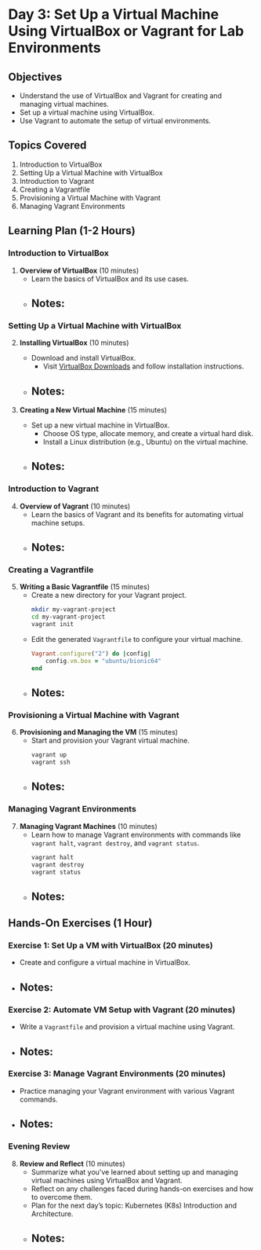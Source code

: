 # Day 3: Set Up a Virtual Machine Using VirtualBox or Vagrant for Lab Environments

## Objectives
- Understand the use of VirtualBox and Vagrant for creating and managing virtual machines.
- Set up a virtual machine using VirtualBox.
- Use Vagrant to automate the setup of virtual environments.

## Topics Covered
1. Introduction to VirtualBox
2. Setting Up a Virtual Machine with VirtualBox
3. Introduction to Vagrant
4. Creating a Vagrantfile
5. Provisioning a Virtual Machine with Vagrant
6. Managing Vagrant Environments

## Learning Plan (1-2 Hours)

### Introduction to VirtualBox
1. **Overview of VirtualBox** (10 minutes)
    - Learn the basics of VirtualBox and its use cases.
    - **Notes:**
        - 

### Setting Up a Virtual Machine with VirtualBox
2. **Installing VirtualBox** (10 minutes)
    - Download and install VirtualBox.
        - Visit [VirtualBox Downloads](https://www.virtualbox.org/wiki/Downloads) and follow installation instructions.
    - **Notes:**
        - 

3. **Creating a New Virtual Machine** (15 minutes)
    - Set up a new virtual machine in VirtualBox.
        - Choose OS type, allocate memory, and create a virtual hard disk.
        - Install a Linux distribution (e.g., Ubuntu) on the virtual machine.
    - **Notes:**
        - 

### Introduction to Vagrant
4. **Overview of Vagrant** (10 minutes)
    - Learn the basics of Vagrant and its benefits for automating virtual machine setups.
    - **Notes:**
        - 

### Creating a Vagrantfile
5. **Writing a Basic Vagrantfile** (15 minutes)
    - Create a new directory for your Vagrant project.
        ```sh
        mkdir my-vagrant-project
        cd my-vagrant-project
        vagrant init
        ```
    - Edit the generated `Vagrantfile` to configure your virtual machine.
        ```ruby
        Vagrant.configure("2") do |config|
            config.vm.box = "ubuntu/bionic64"
        end
        ```
    - **Notes:**
        - 

### Provisioning a Virtual Machine with Vagrant
6. **Provisioning and Managing the VM** (15 minutes)
    - Start and provision your Vagrant virtual machine.
        ```sh
        vagrant up
        vagrant ssh
        ```
    - **Notes:**
        - 

### Managing Vagrant Environments
7. **Managing Vagrant Machines** (10 minutes)
    - Learn how to manage Vagrant environments with commands like `vagrant halt`, `vagrant destroy`, and `vagrant status`.
        ```sh
        vagrant halt
        vagrant destroy
        vagrant status
        ```
    - **Notes:**
        - 

## Hands-On Exercises (1 Hour)

### Exercise 1: Set Up a VM with VirtualBox (20 minutes)
- Create and configure a virtual machine in VirtualBox.
- **Notes:**
    - 

### Exercise 2: Automate VM Setup with Vagrant (20 minutes)
- Write a `Vagrantfile` and provision a virtual machine using Vagrant.
- **Notes:**
    - 

### Exercise 3: Manage Vagrant Environments (20 minutes)
- Practice managing your Vagrant environment with various Vagrant commands.
- **Notes:**
    - 

### Evening Review
8. **Review and Reflect** (10 minutes)
    - Summarize what you've learned about setting up and managing virtual machines using VirtualBox and Vagrant.
    - Reflect on any challenges faced during hands-on exercises and how to overcome them.
    - Plan for the next day’s topic: Kubernetes (K8s) Introduction and Architecture.
    - **Notes:**
        - 
